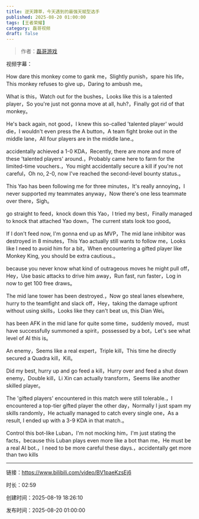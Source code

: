 ```yaml
---
title: 逆天蹲草，今天遇到的最强天赋型选手
published: 2025-08-20 01:00:00
tags: [王者荣耀]
category: 磊哥视频
draft: false
---
```



> 作者：[磊哥游戏](https://space.bilibili.com/268941858?spm_id_from=333.788.upinfo.head.click)

视频字幕：

How dare this monkey come to gank me，Slightly punish，spare his life，This monkey refuses to give up，Daring to ambush me。

What is this，Watch out for the bushes，Looks like this is a talented player，So you're just not gonna move at all, huh?，Finally got rid of that monkey。

He's back again, not good，I knew this so-called 'talented player' would die，I wouldn't even press the A button，A team fight broke out in the middle lane，All four players are in the middle lane.。

accidentally achieved a 1-0 KDA，Recently, there are more and more of these 'talented players' around.，Probably came here to farm for the limited-time vouchers.，You might accidentally secure a kill if you're not careful，Oh no, 2-0, now I've reached the second-level bounty status.。

This Yao has been following me for three minutes，It's really annoying，I never supported my teammates anyway，Now there's one less teammate over there，Sigh。

go straight to feed，knock down this Yao，I tried my best，Finally managed to knock that attached Yao down，The current stats look too good。

If I don't feed now, I'm gonna end up as MVP，The mid lane inhibitor was destroyed in 8 minutes，This Yao actually still wants to follow me，Looks like I need to avoid him for a bit，When encountering a gifted player like Monkey King, you should be extra cautious.。

because you never know what kind of outrageous moves he might pull off，Hey，Use basic attacks to drive him away，Run fast, run faster，Log in now to get 100 free draws。

The mid lane tower has been destroyed.，Now go steal lanes elsewhere, hurry to the teamfight and slack off，Hey，taking the damage upfront without using skills，Looks like they can't beat us, this Dian Wei。

has been AFK in the mid lane for quite some time，suddenly moved，must have successfully summoned a spirit，possessed by a bot，Let's see what level of AI this is。

An enemy，Seems like a real expert，Triple kill，This time he directly secured a Quadra kill，Kill。

Did my best, hurry up and go feed a kill，Hurry over and feed a shut down enemy，Double kill，Li Xin can actually transform，Seems like another skilled player。

The 'gifted players' encountered in this match were still tolerable.，I encountered a top-tier gifted player the other day，Normally I just spam my skills randomly，He actually managed to catch every single one，As a result, I ended up with a 3-9 KDA in that match.。

Control this bot-like Luban，I'm not mocking him，I'm just stating the facts，because this Luban plays even more like a bot than me，He must be a real AI bot.，I need to be more careful these days.，accidentally get more than two kills

---

链接：https://www.bilibili.com/video/BV1paeKzsEj6

时长：02:59

创建时间：2025-08-19 18:26:10

发布时间：2025-08-20 01:00:00
